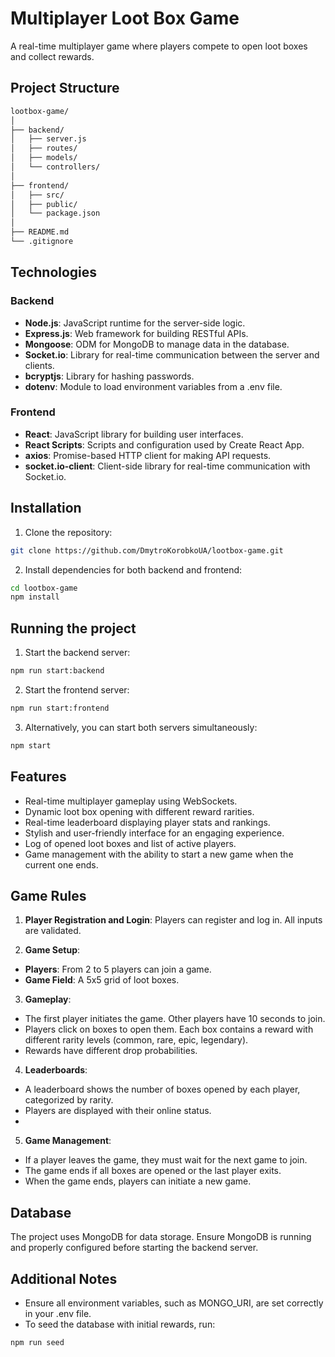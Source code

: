 # Multiplayer Loot Box Game

A real-time multiplayer game where players compete to open loot boxes and collect rewards.

## Project Structure

```bash
lootbox-game/
│
├── backend/
│   ├── server.js
│   ├── routes/
│   ├── models/
│   └── controllers/
│
├── frontend/
│   ├── src/
│   ├── public/
│   └── package.json
│
├── README.md
└── .gitignore
```

## Technologies

### Backend
- **Node.js**: JavaScript runtime for the server-side logic.
- **Express.js**: Web framework for building RESTful APIs.
- **Mongoose**: ODM for MongoDB to manage data in the database.
- **Socket.io**: Library for real-time communication between the server and clients.
- **bcryptjs**: Library for hashing passwords.
- **dotenv**: Module to load environment variables from a .env file.

### Frontend
- **React**: JavaScript library for building user interfaces.
- **React Scripts**: Scripts and configuration used by Create React App.
- **axios**: Promise-based HTTP client for making API requests.
- **socket.io-client**: Client-side library for real-time communication with Socket.io.

## Installation

1. Clone the repository:
```bash
git clone https://github.com/DmytroKorobkoUA/lootbox-game.git
```

2. Install dependencies for both backend and frontend:
```bash
cd lootbox-game
npm install
```

## Running the project

1. Start the backend server:
```bash
npm run start:backend
```

2. Start the frontend server:
```bash
npm run start:frontend
```

3. Alternatively, you can start both servers simultaneously:
```bash
npm start
```

## Features
- Real-time multiplayer gameplay using WebSockets.
- Dynamic loot box opening with different reward rarities.
- Real-time leaderboard displaying player stats and rankings.
- Stylish and user-friendly interface for an engaging experience.
- Log of opened loot boxes and list of active players.
- Game management with the ability to start a new game when the current one ends.

## Game Rules
1. **Player Registration and Login**: Players can register and log in. All inputs are validated.

2. **Game Setup**:

- **Players**: From 2 to 5 players can join a game.
- **Game Field**: A 5x5 grid of loot boxes.

3. **Gameplay**:

- The first player initiates the game. Other players have 10 seconds to join.
- Players click on boxes to open them. Each box contains a reward with different rarity levels (common, rare, epic, legendary).
- Rewards have different drop probabilities.

4. **Leaderboards**:

- A leaderboard shows the number of boxes opened by each player, categorized by rarity.
- Players are displayed with their online status.
- 
5. **Game Management**:

- If a player leaves the game, they must wait for the next game to join.
- The game ends if all boxes are opened or the last player exits.
- When the game ends, players can initiate a new game.

## Database
The project uses MongoDB for data storage. Ensure MongoDB is running and properly configured before starting the backend server.

## Additional Notes
- Ensure all environment variables, such as MONGO_URI, are set correctly in your .env file.
- To seed the database with initial rewards, run:
```bash
npm run seed
```
